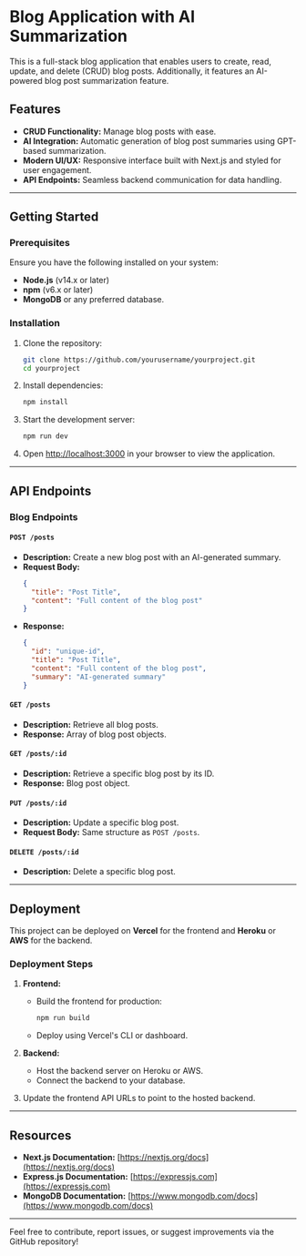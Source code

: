 # Blog Application with AI Summarization

This is a full-stack blog application that enables users to create, read, update, and delete (CRUD) blog posts. Additionally, it features an AI-powered blog post summarization feature.

## Features

- **CRUD Functionality:** Manage blog posts with ease.
- **AI Integration:** Automatic generation of blog post summaries using GPT-based summarization.
- **Modern UI/UX:** Responsive interface built with Next.js and styled for user engagement.
- **API Endpoints:** Seamless backend communication for data handling.

---

## Getting Started

### Prerequisites
Ensure you have the following installed on your system:
- **Node.js** (v14.x or later)
- **npm** (v6.x or later)
- **MongoDB** or any preferred database.

### Installation

1. Clone the repository:
   ```bash
   git clone https://github.com/yourusername/yourproject.git
   cd yourproject
   ```

2. Install dependencies:
   ```bash
   npm install
   ```

3. Start the development server:
   ```bash
   npm run dev
   ```

4. Open [http://localhost:3000](http://localhost:3000) in your browser to view the application.

---

## API Endpoints

### Blog Endpoints

#### `POST /posts`
- **Description:** Create a new blog post with an AI-generated summary.
- **Request Body:** 
  ```json
  {
    "title": "Post Title",
    "content": "Full content of the blog post"
  }
  ```
- **Response:** 
  ```json
  {
    "id": "unique-id",
    "title": "Post Title",
    "content": "Full content of the blog post",
    "summary": "AI-generated summary"
  }
  ```

#### `GET /posts`
- **Description:** Retrieve all blog posts.
- **Response:** Array of blog post objects.

#### `GET /posts/:id`
- **Description:** Retrieve a specific blog post by its ID.
- **Response:** Blog post object.

#### `PUT /posts/:id`
- **Description:** Update a specific blog post.
- **Request Body:** Same structure as `POST /posts`.

#### `DELETE /posts/:id`
- **Description:** Delete a specific blog post.

---

## Deployment

This project can be deployed on **Vercel** for the frontend and **Heroku** or **AWS** for the backend.

### Deployment Steps

1. **Frontend:**
   - Build the frontend for production:
     ```bash
     npm run build
     ```
   - Deploy using Vercel's CLI or dashboard.

2. **Backend:**
   - Host the backend server on Heroku or AWS.
   - Connect the backend to your database.

3. Update the frontend API URLs to point to the hosted backend.

---

## Resources

- **Next.js Documentation:** [https://nextjs.org/docs](https://nextjs.org/docs)
- **Express.js Documentation:** [https://expressjs.com](https://expressjs.com)
- **MongoDB Documentation:** [https://www.mongodb.com/docs](https://www.mongodb.com/docs)

---

Feel free to contribute, report issues, or suggest improvements via the GitHub repository!
